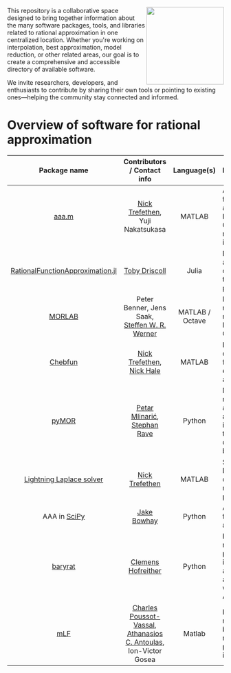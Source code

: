 <img src="logo.png" width=180 align="right"> This repository is a collaborative space designed to bring together information about the many software packages, tools, and libraries related to rational approximation in one centralized location. Whether you're working on interpolation, best approximation, model reduction, or other related areas, our goal is to create a comprehensive and accessible directory of available software.

We invite researchers, developers, and enthusiasts to contribute by sharing their own tools or pointing to existing ones—helping the community stay connected and informed.

# Overview of software for rational approximation

| Package name | Contributors / Contact info | Language(s) | Description | Documentation | Reference work | Citing | License | Latest update | 
|:------------:|:-----------:|:-----------:|:-----------|:-----------:|:-----------:|:-----------:|:-----------:|:-----------:|
| [aaa.m](https://github.com/chebfun/chebfun/blob/master/aaa.m) | [Nick Trefethen](https://github.com/trefethen), Yuji Nakatsukasa | MATLAB | AAA algorithm for rational approximation. Distributed with Chebfun but runs independently. | [guide](https://www.chebfun.org/docs/guide/guide04.html) | [Nakatsukasa et al.](http://epubs.siam.org/doi/10.1137/16M1106122) | [Nakatsukasa et al.](http://epubs.siam.org/doi/10.1137/16M1106122) | BSD-3 | August 2024 |
| [RationalFunctionApproximation.jl](https://github.com/complexvariables/rationalfunctionapproximation.jl/) | [Toby Driscoll](https://github.com/tobydriscoll)  | Julia | Rational appproximation of functions in the complex plane. | [yes](https://complexvariables.github.io/RationalFunctionApproximation.jl/stable/) | n/a | [see file](https://github.com/complexvariables/RationalFunctionApproximation.jl/blob/main/CITATION.cff) | MIT | April 2025 |
| [MORLAB](https://www.mpi-magdeburg.mpg.de/projects/morlab) | Peter Benner, Jens Saak, [Steffen W. R. Werner](mailto:steffen.werner@vt.edu)  | MATLAB / Octave | Model order reduction methods in MATLAB and Octave. | [yes](https://morwiki.mpi-magdeburg.mpg.de/morwiki/index.php/MORLAB) | [yes](https://doi.org/10.1007/978-3-030-72983-7_19) | [see file](https://cscproxy.mpi-magdeburg.mpg.de/mpcsc/software/morlab/6.0/CITATION.md) | BSD-2 | September 2023 |
| [Chebfun](https://chebfun.org/) | [Nick Trefethen](mailto:trefethen@seas.harvard.edu), [Nick Hale](mailto:nickhale@sun.ac.za)  | MATLAB | Numerical computing with functions. (See esp. `minimax` and `aaa`.) | [yes](https://www.chebfun.org/docs/) | [Chebfun guide](https://www.chebfun.org/docs/guide/) | [Chebfun guide](https://www.chebfun.org/docs/guide/) | BSD-3 | April 2025 |
| [pyMOR](https://pymor.org) | [Petar Mlinarić](https://github.com/pmli), [Stephan Rave](https://github.com/sdrave)  | Python | Model order reduction applications allowing implementations to work with different backends.| [yes](https://docs.pymor.org/) | [Milk et al.](https://epubs.siam.org/doi/10.1137/15M1026614) | [Milk et al.](https://epubs.siam.org/doi/10.1137/15M1026614)  | BSD-2 | December 2024 |
| [Lightning Laplace solver](https://people.maths.ox.ac.uk/trefethen/lightning.html) | [Nick Trefethen](mailto:trefethen@seas.harvard.edu) | MATLAB | Solution of Laplace and conformal mapping problems. | no | [Gopal and Trefethen](https://epubs.siam.org/doi/10.1137/19M125947X) | [Gopal and Trefethen](https://epubs.siam.org/doi/10.1137/19M125947X) | n/a | March 2020 |
| AAA in [SciPy](https://scipy.org) | [Jake Bowhay](https://github.com/j-bowhay) | Python | AAA algorithm for rational approximation. | [yes](https://docs.scipy.org/doc/scipy/reference/generated/scipy.interpolate.AAA.html) | n/a | [Virtanen et al.](https://scipy.org/citing-scipy/) | BSD-3 | August 2024 | 
| [baryrat](https://github.com/c-f-h/baryrat) | [Clemens Hofreither](https://people.ricam.oeaw.ac.at/c.hofreither/) | Python | Barycentric rational and polynomial interpolation and approximation with BRASIL and AAA. | [yes](https://baryrat.readthedocs.io/) | [Hofreither](https://doi.org/10.1007/s11075-020-01042-0) | [Hofreither](https://doi.org/10.1007/s11075-020-01042-0) | BSD-2 | February 2025 |
| [mLF](https://github.com/cpoussot/mLF) | [Charles Poussot-Vassal](https://sites.google.com/site/charlespoussotvassal/), [Athanasios C. Antoulas](https://antoulas.rice.edu/), Ion-Victor Gosea | Matlab | Data-driven multivariate barycentric rational and polynomial interpolation. | [yes](https://github.com/cpoussot/mLF) | [Antoulas et al.](https://arxiv.org/abs/2405.00495) | [Antoulas et al.](https://arxiv.org/abs/2405.00495) to appear in SIAM Review | MIT | April 2025 |



